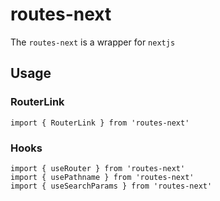 # routes-next

The `routes-next` is a wrapper for `nextjs`

## Usage

### RouterLink

```
import { RouterLink } from 'routes-next'
```

### Hooks

```
import { useRouter } from 'routes-next'
import { usePathname } from 'routes-next'
import { useSearchParams } from 'routes-next'
```
